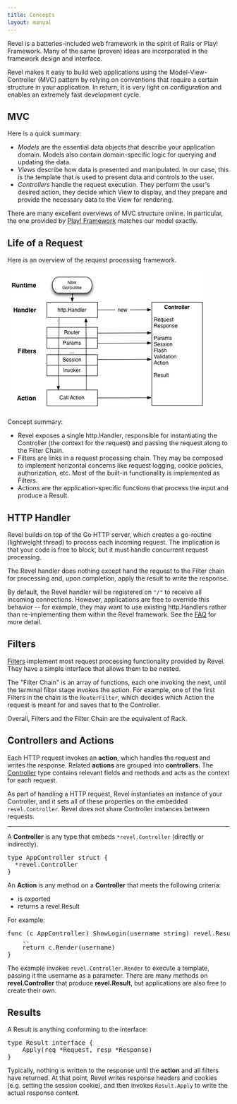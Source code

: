 ```yaml
---
title: Concepts
layout: manual
---
```


Revel is a batteries-included web framework in the spirit of Rails or Play!
Framework.  Many of the same (proven) ideas are incorporated in the framework
design and interface.

Revel makes it easy to build web applications using the Model-View-Controller
(MVC) pattern by relying on conventions that require a certain structure in your
application.  In return, it is very light on configuration and enables an
extremely fast development cycle.

## MVC

Here is a quick summary:

- *Models* are the essential data objects that describe your application domain.
   Models also contain domain-specific logic for querying and updating the data.
- *Views* describe how data is presented and manipulated. In our case, this is
   the template that is used to present data and controls to the user.
- *Controllers* handle the request execution.  They perform the user's desired
   action, they decide which View to display, and they prepare and provide the
   necessary data to the View for rendering.

There are many excellent overviews of MVC structure online.  In particular, the
one provided by [Play! Framework](http://www.playframework.org) matches our model exactly.

## Life of a Request

Here is an overview of the request processing framework.

![Life of a Request](../img/RevelDesign.png)

Concept summary:

* Revel exposes a single http.Handler, responsible for instantiating the
  Controller (the context for the request) and passing the request along to the
  Filter Chain.
* Filters are links in a request processing chain. They may be composed to
  implement horizontal concerns like request logging, cookie policies,
  authorization, etc.  Most of the built-in functionality is implemented as
  Filters.
* Actions are the application-specific functions that process the input and
  produce a Result.

## HTTP Handler

Revel builds on top of the Go HTTP server, which creates a go-routine
(lightweight thread) to process each incoming request.  The implication is that
your code is free to block, but it must handle concurrent request processing.

The Revel handler does nothing except hand the request to the Filter chain for
processing and, upon completion, apply the result to write the response.

By default, the Revel handler will be registered on `"/"` to receive all
incoming connections.  However, applications are free to override this behavior
-- for example, they may want to use existing http.Handlers rather than
re-implementing them within the Revel framework.  See the [FAQ](faq.html) for
more detail.

## Filters

[Filters](filters.html) implement most request processing functionality provided
by Revel. They have a simple interface that allows them to be nested.

The "Filter Chain" is an array of functions, each one invoking the next, until
the terminal filter stage invokes the action.  For example, one of the first
Filters in the chain is the `RouterFilter`, which decides which Action the
request is meant for and saves that to the Controller.

Overall, Filters and the Filter Chain are the equivalent of Rack.

## Controllers and Actions

Each HTTP request invokes an **action**, which handles the request and writes
the response. Related **actions** are grouped into **controllers**.  The
[Controller](../docs/godoc/controller.html#Controller) type contains relevant
fields and methods and acts as the context for each request.

As part of handling a HTTP request, Revel instantiates an instance of your
Controller, and it sets all of these properties on the embedded
`revel.Controller`.  Revel does not share Controller instances between requests.

***

A **Controller** is any type that embeds `*revel.Controller` (directly or indirectly).

<pre class="prettyprint lang-go">
type AppController struct {
  *revel.Controller
}
</pre>

An **Action** is any method on a **Controller** that meets the following criteria:
* is exported
* returns a revel.Result

For example:

<pre class="prettyprint lang-go">
func (c AppController) ShowLogin(username string) revel.Result {
	..
	return c.Render(username)
}
</pre>

The example invokes `revel.Controller.Render` to execute a template, passing it the
username as a parameter.  There are many methods on **revel.Controller** that
produce **revel.Result**, but applications are also free to create their own.

## Results

A Result is anything conforming to the interface:
<pre class="prettyprint lang-go">
type Result interface {
	Apply(req *Request, resp *Response)
}
</pre>

Typically, nothing is written to the response until the **action** and all
filters have returned.  At that point, Revel writes response headers and cookies
(e.g. setting the session cookie), and then invokes `Result.Apply` to write the
actual response content.
